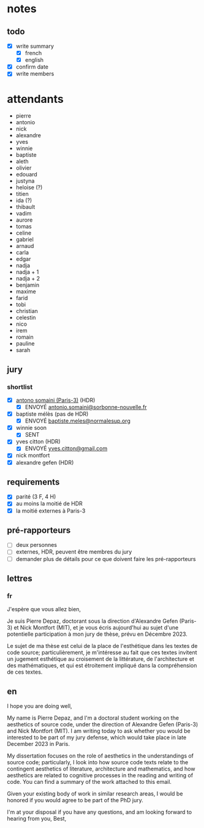 # notes

## todo

- [x] write summary
  - [x] french
  - [x] english
- [x] confirm date
- [x] write members

# attendants

- pierre
- antonio
- nick
- alexandre
- yves
- winnie
- baptiste
- aleth
- olivier
- edouard
- justyna
- heloise (?)
- titien
- ida (?)
- thibault
- vadim
- aurore
- tomas
- celine
- gabriel
- arnaud
- carla
- edgar
- nadja
- nadja + 1
- nadja + 2
- benjamin
- maxime
- farid
- tobi
- christian
- celestin
- nico
- irem
- romain
- pauline
- sarah

## jury

### shortlist
-  [x] [antono somaini (Paris-3)](http://www.univ-paris3.fr/m-somaini-antonio-176677.kjsp) (HDR)
   -  [x] ENVOYÉ antonio.somaini@sorbonne-nouvelle.fr
-  [x] baptiste mélès (pas de HDR)
   -  [x] ENVOYÉ baptiste.meles@normalesup.org
-  [x] winnie soon 
   -  [x] SENT
-  [x] yves citton (HDR)
   -  [x] ENVOYÉ yves.citton@gmail.com
-  [x] nick montfort
-  [x] alexandre gefen (HDR)

## requirements
- [x] parité (3 F, 4 H)
- [x] au moins la moitié de HDR
- [x] la moitié externes à Paris-3

## pré-rapporteurs

- [ ] deux personnes
- [ ] externes, HDR, peuvent être membres du jury
- [ ] demander plus de détails pour ce que doivent faire les pré-rapporteurs

## lettres

### fr

J'espère que vous allez bien,

Je suis Pierre Depaz, doctorant sous la direction d'Alexandre Gefen (Paris-3) et Nick Montfort (MIT), et je vous écris aujourd'hui au sujet d'une potentielle participation à mon jury de thèse, prévu en Décembre 2023.

Le sujet de ma thèse est celui de la place de l'esthétique dans les textes de code source; particulièrement, je m'intéresse au fait que ces textes invitent un jugement esthétique au croisement de la littérature, de l'architecture et des mathématiques, et qui est étroitement impliqué dans la compréhension de ces textes.

## en

I hope you are doing well,

My name is Pierre Depaz, and I'm a doctoral student working on the aesthetics of source code, under the direction of Alexandre Gefen (Paris-3) and Nick Montfort (MIT). I am writing today to ask whether you would be interested to be part of my jury defense, which would take place in late December 2023 in Paris.

My dissertation focuses on the role of aesthetics in the understandings of source code; particularly, I look into how source code texts relate to the contingent aesthetics of literature, architecture and mathematics, and how aesthetics are related to cognitive processes in the reading and writing of code. You can find a summary of the work attached to this email.

Given your existing body of work in similar research areas, I would be honored if you would agree to be part of the PhD jury.

I'm at your disposal if you have any questions, and am looking forward to hearing from you,
Best,
